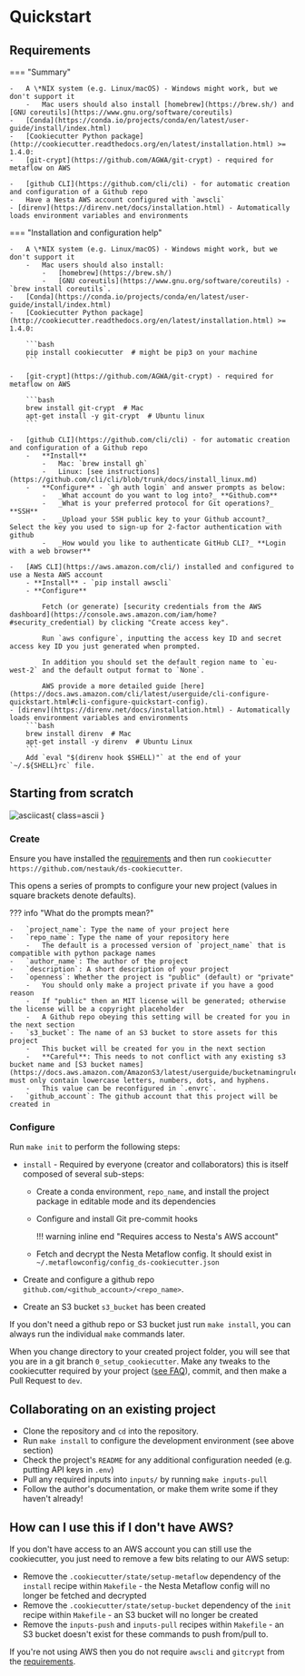 # Quickstart

## Requirements

=== "Summary"

    -   A \*NIX system (e.g. Linux/macOS) - Windows might work, but we don't support it
        -   Mac users should also install [homebrew](https://brew.sh/) and [GNU coreutils](https://www.gnu.org/software/coreutils)
    -   [Conda](https://conda.io/projects/conda/en/latest/user-guide/install/index.html)
    -   [Cookiecutter Python package](http://cookiecutter.readthedocs.org/en/latest/installation.html) >= 1.4.0:
    -   [git-crypt](https://github.com/AGWA/git-crypt) - required for metaflow on AWS

    -   [github CLI](https://github.com/cli/cli) - for automatic creation and configuration of a Github repo
    -   Have a Nesta AWS account configured with `awscli`
    - [direnv](https://direnv.net/docs/installation.html) - Automatically loads environment variables and environments

=== "Installation and configuration help"

    -   A \*NIX system (e.g. Linux/macOS) - Windows might work, but we don't support it
        -   Mac users should also install:
            -   [homebrew](https://brew.sh/)
            -   [GNU coreutils](https://www.gnu.org/software/coreutils) - `brew install coreutils`.
    -   [Conda](https://conda.io/projects/conda/en/latest/user-guide/install/index.html)
    -   [Cookiecutter Python package](http://cookiecutter.readthedocs.org/en/latest/installation.html) >= 1.4.0:

        ```bash
        pip install cookiecutter  # might be pip3 on your machine
        ```

    -   [git-crypt](https://github.com/AGWA/git-crypt) - required for metaflow on AWS

        ```bash
        brew install git-crypt  # Mac
        apt-get install -y git-crypt  # Ubuntu linux
        ```

    -   [github CLI](https://github.com/cli/cli) - for automatic creation and configuration of a Github repo
        -   **Install**
            -   Mac: `brew install gh`
            -   Linux: [see instructions](https://github.com/cli/cli/blob/trunk/docs/install_linux.md)
        -   **Configure** - `gh auth login` and answer prompts as below:
            -   _What account do you want to log into?_ **Github.com**
            -   _What is your preferred protocol for Git operations?_ **SSH**
            -   _Upload your SSH public key to your Github account?_ Select the key you used to sign-up for 2-factor authentication with github
            -   _How would you like to authenticate GitHub CLI?_ **Login with a web browser**

    -   [AWS CLI](https://aws.amazon.com/cli/) installed and configured to use a Nesta AWS account
        - **Install** - `pip install awscli`
        - **Configure**

            Fetch (or generate) [security credentials from the AWS dashboard](https://console.aws.amazon.com/iam/home?#security_credential) by clicking "Create access key".

            Run `aws configure`, inputting the access key ID and secret access key ID you just generated when prompted.

            In addition you should set the default region name to `eu-west-2` and the default output format to `None`.

            AWS provide a more detailed guide [here](https://docs.aws.amazon.com/cli/latest/userguide/cli-configure-quickstart.html#cli-configure-quickstart-config).
    - [direnv](https://direnv.net/docs/installation.html) - Automatically loads environment variables and environments
        ```bash
        brew install direnv  # Mac
        apt-get install -y direnv  # Ubuntu Linux
        ```
        Add `eval "$(direnv hook $SHELL)"` at the end of your `~/.${SHELL}rc` file.

## Starting from scratch

<!-- [![asciicast](https://asciinema.org/a/XYp6l2hknMVWWPbI76Qq8BTiq.svg){ height=30 }](https://asciinema.org/a/XYp6l2hknMVWWPbI76Qq8BTiq) -->

![asciicast](https://asciinema.org/a/XYp6l2hknMVWWPbI76Qq8BTiq.svg){ class=ascii }

### Create

Ensure you have installed the [requirements](#requirements) and then run `cookiecutter https://github.com/nestauk/ds-cookiecutter`.

This opens a series of prompts to configure your new project (values in square brackets denote defaults).

??? info "What do the prompts mean?"

    -   `project_name`: Type the name of your project here
    -   `repo_name`: Type the name of your repository here
        -   The default is a processed version of `project_name` that is compatible with python package names
    -   `author_name`: The author of the project
    -   `description`: A short description of your project
    -   `openness`: Whether the project is "public" (default) or "private"
        -   You should only make a project private if you have a good reason
        -   If "public" then an MIT license will be generated; otherwise the license will be a copyright placeholder
        -   A Github repo obeying this setting will be created for you in the next section
    -   `s3_bucket`: The name of an S3 bucket to store assets for this project
        -   This bucket will be created for you in the next section
        -   **Careful**: This needs to not conflict with any existing s3 bucket name and [S3 bucket names](https://docs.aws.amazon.com/AmazonS3/latest/userguide/bucketnamingrules.html) must only contain lowercase letters, numbers, dots, and hyphens.
        -   This value can be reconfigured in `.envrc`.
    -   `github_account`: The github account that this project will be created in

### Configure

Run `make init` to perform the following steps:

-   `install` - Required by everyone (creator and collaborators) this is itself composed of several sub-steps:

    -   Create a conda environment, `repo_name`, and install the project package in editable mode and its dependencies
    -   Configure and install Git pre-commit hooks

        !!! warning inline end "Requires access to Nesta's AWS account"

    -   Fetch and decrypt the Nesta Metaflow config.
        It should exist in `~/.metaflowconfig/config_ds-cookiecutter.json`

-   Create and configure a github repo `github.com/<github_account>/<repo_name>`.
-   Create an S3 bucket `s3_bucket` has been created

If you don't need a github repo or S3 bucket just run `make install`, you can always run the individual `make` commands later.

When you change directory to your created project folder, you will see that you are in a git branch `0_setup_cookiecutter`.
Make any tweaks to the cookiecutter required by your project ([see FAQ](../faq/#what-customisations-can-i-make-when-setting-up-the-cookiecutter-without-defeating-the-point-of-having-a-standard-project-template)), commit, and then make a Pull Request to `dev`.

## Collaborating on an existing project

-   Clone the repository and `cd` into the repository.
-   Run `make install` to configure the development environment (see above section)
-   Check the project's `README` for any additional configuration needed (e.g. putting API keys in `.env`)
-   Pull any required inputs into `inputs/` by running `make inputs-pull`
-   Follow the author's documentation, or make them write some if they haven't already!

## How can I use this if I don't have AWS?

If you don't have access to an AWS account you can still use the cookiecutter, you just need to remove a few bits relating to our AWS setup:

-   Remove the `.cookiecutter/state/setup-metaflow` dependency of the `install` recipe within `Makefile` - the Nesta Metaflow config will no longer be fetched and decrypted
-   Remove the `.cookiecutter/state/setup-bucket` dependency of the `init` recipe within `Makefile` - an S3 bucket will no longer be created
-   Remove the `inputs-push` and `inputs-pull` recipes within `Makefile` - an S3 bucket doesn't exist for these commands to push from/pull to.

If you're not using AWS then you do not require `awscli` and `gitcrypt` from the [requirements](#requirements).
